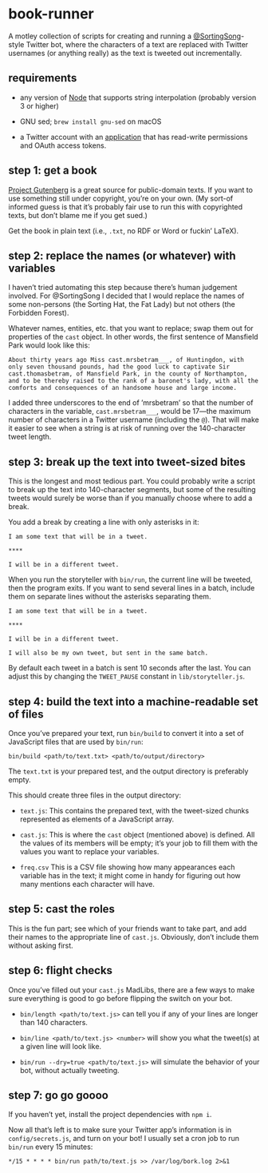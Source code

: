 # book-runner

A motley collection of scripts for creating and running a
[@SortingSong](https://twitter.com/SortingSong)-style Twitter bot,
where the characters of a text are replaced with Twitter usernames (or
anything really) as the text is tweeted out incrementally.

## requirements

- any version of [Node](https://nodejs.org) that supports string
  interpolation (probably version 3 or higher)

- GNU sed; `brew install gnu-sed` on macOS

- a Twitter account with an [application](https://apps.twitter.com/)
  that has read-write permissions and OAuth access tokens.

## step 1: get a book

[Project Gutenberg](https://www.gutenberg.org/) is a great source for
public-domain texts.  If you want to use something still under
copyright, you’re on your own.  (My sort-of informed guess is that
it’s probably fair use to run this with copyrighted texts, but don’t
blame me if you get sued.)

Get the book in plain text (i.e., `.txt`, no RDF or Word or fuckin’
LaTeX).

## step 2: replace the names (or whatever) with variables

I haven’t tried automating this step because there’s human judgement
involved.  For @SortingSong I decided that I would replace the names
of some non-persons (the Sorting Hat, the Fat Lady) but not others
(the Forbidden Forest).

Whatever names, entities, etc. that you want to replace; swap them out
for properties of the `cast` object.  In other words, the first
sentence of Mansfield Park would look like this:

```
About thirty years ago Miss cast.mrsbetram___, of Huntingdon, with
only seven thousand pounds, had the good luck to captivate Sir
cast.thomasbetram, of Mansfield Park, in the county of Northampton,
and to be thereby raised to the rank of a baronet's lady, with all the
comforts and consequences of an handsome house and large income.
```

I added three underscores to the end of ’mrsbetram’ so that the number
of characters in the variable, `cast.mrsbetram___`, would be 17—the
maximum number of characters in a Twitter username (including the
`@`).  That will make it easier to see when a string is at risk of
running over the 140-character tweet length.

## step 3: break up the text into tweet-sized bites

This is the longest and most tedious part.  You could probably write a
script to break up the text into 140-character segments, but some of
the resulting tweets would surely be worse than if you manually choose
where to add a break.

You add a break by creating a line with only asterisks in it:

```
I am some text that will be in a tweet.

****

I will be in a different tweet.
```

When you run the storyteller with `bin/run`, the current line will be
tweeted, then the program exits.  If you want to send several lines in
a batch, include them on separate lines without the asterisks
separating them.

```
I am some text that will be in a tweet.

****

I will be in a different tweet.

I will also be my own tweet, but sent in the same batch.
```

By default each tweet in a batch is sent 10 seconds after the last.
You can adjust this by changing the `TWEET_PAUSE` constant in
`lib/storyteller.js`.

## step 4: build the text into a machine-readable set of files

Once you’ve prepared your text, run `bin/build` to convert it into a
set of JavaScript files that are used by `bin/run`:

```
bin/build <path/to/text.txt> <path/to/output/directory>
```

The `text.txt` is your prepared test, and the output directory is
preferably empty.

This should create three files in the output directory:

- `text.js`: This contains the prepared text, with the tweet-sized
  chunks represented as elements of a JavaScript array.

- `cast.js`: This is where the `cast` object (mentioned above) is
  defined.  All the values of its members will be empty; it’s your job
  to fill them with the values you want to replace your variables.

- `freq.csv` This is a CSV file showing how many appearances each
  variable has in the text; it might come in handy for figuring out
  how many mentions each character will have.

## step 5: cast the roles

This is the fun part; see which of your friends want to take part, and
add their names to the appropriate line of `cast.js`.  Obviously,
don’t include them without asking first.

## step 6: flight checks

Once you’ve filled out your `cast.js` MadLibs, there are a few ways to
make sure everything is good to go before flipping the switch on your
bot.

- `bin/length <path/to/text.js>` can tell you if any of your lines are
  longer than 140 characters.

- `bin/line <path/to/text.js> <number>` will show you what the
  tweet(s) at a given line will look like.

- `bin/run --dry=true <path/to/text.js>` will simulate the behavior of
  your bot, without actually tweeting.

## step 7: go go goooo

If you haven’t yet, install the project dependencies with `npm i`.

Now all that’s left is to make sure your Twitter app’s information is
in `config/secrets.js`, and turn on your bot!  I usually set a cron
job to run `bin/run` every 15 minutes:

```cron
*/15 * * * * bin/run path/to/text.js >> /var/log/bork.log 2>&1
```
